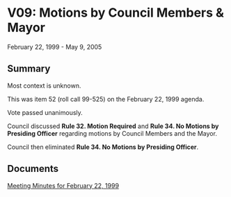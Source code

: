 # V09: Motions by Council Members & Mayor

February 22, 1999 - May 9, 2005 

## Summary

Most context is unknown.

This was item 52 (roll call 99-525) on the February 22, 1999 agenda.

Vote passed unanimously.

Council discussed **Rule 32. Motion Required** and **Rule 34. No Motions by Presiding Officer** regarding motions by Council Members and the Mayor. 

Council then eliminated **Rule 34. No Motions by Presiding Officer**. 

## Documents

[Meeting Minutes for February 22, 1999](assets/rules-archive/1999_02_22/meeting_minutes.pdf)
